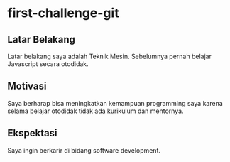 # first-challenge-git

[//]: # (Ceritakan sedikit tentang latar belakangmu seperti pendidikan terakhir atau pekerjaan sebelumnya)
## Latar Belakang
Latar belakang saya adalah Teknik Mesin. Sebelumnya pernah belajar Javascript secara otodidak.

[//]: # (Motivasi apa yang mendorongmu untuk ikut program coding bootcamp di Hacktiv8?)
## Motivasi
Saya berharap bisa meningkatkan kemampuan programming saya karena selama belajar otodidak tidak ada kurikulum dan mentornya.

[//]: # (Beri tahu kami, apa yang ingin kamu dapatkan di Hacktiv8 dan apa yang ingin kamu capai setelah lulus dari sini?)
## Ekspektasi
Saya ingin berkarir di bidang software development.

[//]: # (Apakah ada hal lain yang ingin disampaikan? Bila ada, kamu bebas untuk menuliskannya)